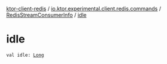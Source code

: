 [ktor-client-redis](../../index.md) / [io.ktor.experimental.client.redis.commands](../index.md) / [RedisStreamConsumerInfo](index.md) / [idle](./idle.md)

# idle

`val idle: `[`Long`](https://kotlinlang.org/api/latest/jvm/stdlib/kotlin/-long/index.html)
